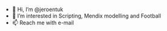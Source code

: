 - 👋 Hi, I’m @jeroentuk
- 👀 I’m interested in Scripting, Mendix modelling and Football
- 📫 Reach me with e-mail

<!---
jeroentuk/jeroentuk is a ✨ special ✨ repository because its `README.md` (this file) appears on your GitHub profile.
You can click the Preview link to take a look at your changes.
--->
